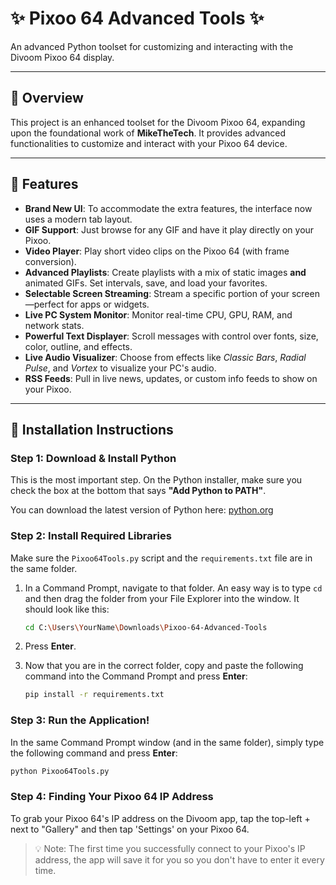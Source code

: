 
# ✨ Pixoo 64 Advanced Tools ✨

An advanced Python toolset for customizing and interacting with the Divoom Pixoo 64 display.

---

## 🚀 Overview

This project is an enhanced toolset for the Divoom Pixoo 64, expanding upon the foundational work of **MikeTheTech**. It provides advanced functionalities to customize and interact with your Pixoo 64 device.

---

## 🌟 Features

- **Brand New UI**: To accommodate the extra features, the interface now uses a modern tab layout.
- **GIF Support**: Just browse for any GIF and have it play directly on your Pixoo.
- **Video Player**: Play short video clips on the Pixoo 64 (with frame conversion).
- **Advanced Playlists**: Create playlists with a mix of static images **and** animated GIFs. Set intervals, save, and load your favorites.
- **Selectable Screen Streaming**: Stream a specific portion of your screen—perfect for apps or widgets.
- **Live PC System Monitor**: Monitor real-time CPU, GPU, RAM, and network stats.
- **Powerful Text Displayer**: Scroll messages with control over fonts, size, color, outline, and effects.
- **Live Audio Visualizer**: Choose from effects like *Classic Bars*, *Radial Pulse*, and *Vortex* to visualize your PC's audio.
- **RSS Feeds**: Pull in live news, updates, or custom info feeds to show on your Pixoo.

---

## 🔧 Installation Instructions

### Step 1: Download & Install Python
This is the most important step. On the Python installer, make sure you check the box at the bottom that says **"Add Python to PATH"**.

You can download the latest version of Python here: [python.org](https://www.python.org/downloads/)

### Step 2: Install Required Libraries
Make sure the `Pixoo64Tools.py` script and the `requirements.txt` file are in the same folder.

1. In a Command Prompt, navigate to that folder. An easy way is to type `cd ` and then drag the folder from your File Explorer into the window. It should look like this:
    ```bash
    cd C:\Users\YourName\Downloads\Pixoo-64-Advanced-Tools
    ```
2. Press **Enter**.

3. Now that you are in the correct folder, copy and paste the following command into the Command Prompt and press **Enter**:
    ```bash
    pip install -r requirements.txt
    ```

### Step 3: Run the Application!
In the same Command Prompt window (and in the same folder), simply type the following command and press **Enter**:
```bash
python Pixoo64Tools.py
```

### Step 4: Finding Your Pixoo 64 IP Address
To grab your Pixoo 64's IP address on the Divoom app, tap the top-left + next to "Gallery" and then tap 'Settings' on your Pixoo 64.

> 💡 Note: The first time you successfully connect to your Pixoo's IP address, the app will save it for you so you don't have to enter it every time.
